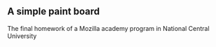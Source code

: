 ## A simple paint board

The final homework of a Mozilla academy program in National Central University
